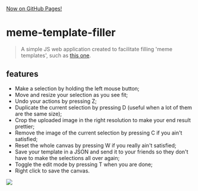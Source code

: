 [Now on GitHub Pages!](https://vgarciasc.github.io/template-filler/html/index.html)

# meme-template-filler
> A simple JS web application created to facilitate filling 'meme templates', such as [this one](https://raw.githubusercontent.com/vgarciasc/template-filler/master/html/example.png).

## features
- Make a selection by holding the left mouse button;
- Move and resize your selection as you see fit;
- Undo your actions by pressing Z;
- Duplicate the current selection by pressing D (useful when a lot of them are the same size);
- Crop the uploaded image in the right resolution to make your end result prettier;
- Remove the image of the current selection by pressing C if you ain't satisfied;
- Reset the whole canvas by pressing W if you really ain't satisfied;
- Save your template in a JSON and send it to your friends so they don't have to make the selections all over again;
- Toggle the edit mode by pressing T when you are done;
- Right click to save the canvas.

![](http://i.imgur.com/n7eQQ1T.gif)

